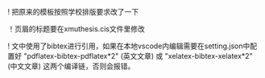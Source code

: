 ! 把原来的模板按照学校排版要求改了一下

！页眉的标题要在xmuthesis.cis文件里修改

! 文中使用了bibtex进行引用，如果在本地vscode内编辑需要在setting.json中配置好
  "pdflatex-bibtex-pdflatex\*2" (英文文章)
  或
  "xelatex-bibtex-xelatex\*2" (中文文章) 
  这两个编译链，否则会报错。
